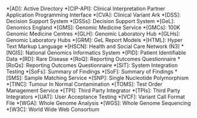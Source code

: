 *[AD]: Active Directory 
*[CIP-API]: Clinical Interpretation Partner Application Programming Interface
*[CVA]: Clinical Variant Ark
*[DSS]: Decision Support System
*[DSSs]: Decision Support System
*[GeL]: Genomics England
*[GMS]: Genomic Medicine Service
*[GMCs]: 100K Genomic Medicine Centres
*[GLH]: Genomic Laboratory Hub
*[GLHs]: Genomic Laboratory Hubs
*[GRM]: GeL Report Models
*[HTML]: Hyper Text Markup Language
*[HSCN]: Health and Social Care Network (N3)
*[NGIS]: National Genomics Informatics System
*[PID]: Patient Identifiable Data
*[RD]: Rare Disease
*[RoQ]: Reporting Outcomes Questionnaire
*[RoQs]: Reporting Outcomes Questionnaire
*[SIT]: System Integration Testing
*[SoFs]: Summary of Findings
*[SoF]: Summary of Findings 
*[SMS]: Sample Matching Service
*[SNP]: Single Nucleotide Polymorphism
*[TINC]: Tumour In Normal Contamination
*[TOMS]: Test Order Management Service
*[TPI]: Third Party Integrator
*[TPIs]: Third Party Integrators
*[UAT]: User Acceptance Testing
*[VCF]: Variant Call Format File
*[WGA]: Whole Genome Analysis
*[WGS]: Whole Genome Sequencing
*[W3C]: World Wide Web Consortium